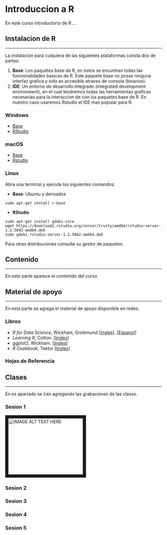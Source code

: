 # Introduccion a R


En este curso introductorio de R ...  

## Instalacion de R
---
La instalacion para culquiera de las siguientes plataformas consta dos de partes:
1. **Base**: Los paquetes base de R, en estos se encuntran todas las funcionalidades basicas de R. Este paquete base no posse ninguna interfaz grafica y solo es accesible atraves de consola (binarios).  
2. **IDE**: Un entorno de desarrollo integrado (integrated development environment), en el cual tendremos todas las herramientas graficas necesarias para la interaccion de con los paquetes base de R. En nuestro caso usaremos Rstudio el IDE mas popular para R.

### Windows
- [Base](https://cloud.r-project.org/bin/windows/base/R-4.0.0-win.exe)
- [RStudio](https://download1.rstudio.org/desktop/windows/RStudio-1.2.5042.exe)  

### macOS
- [Base](https://cloud.r-project.org/bin/macosx/R-4.0.0.pkg)
- [Rstudio](https://download1.rstudio.org/desktop/macos/RStudio-1.2.5042.dmg)  

### Linux
Abra una terminal y ejecute los siguientes comandos: 

- **Base**: Ubuntu y derivados
```
sudo apt-get install r-base
```
- **RStudio**
```
sudo apt-get install gdebi-core
wget https://download2.rstudio.org/server/trusty/amd64/rstudio-server-1.2.5042-amd64.deb
sudo gdebi rstudio-server-1.2.5042-amd64.deb
```

Para otras distribuciones consulte su gestor de paquetes.

## Contenido 
---  
En este parte aparece el contenido del curso

## Material de apoyo
---
En esta parte se agrega el material de apoyo disponible en redes. 

### Libros
* *R for Data Science*, Wickham, Grolemund [[Ingles]](https://r4ds.had.co.nz/). [[Espanol]](https://es.r4ds.hadley.nz/)
* *Learning R*, Cotton. [[Ingles]](https://github.com/daandrader/curso-r/raw/master/books/Cotton.pdf)
* *ggplot2*, Wickham. [[Ingles]](https://github.com/daandrader/curso-r/raw/master/books/ggplot2.pdf)
* *R Cookbook*, Teetor [[Ingles]](https://github.com/daandrader/curso-r/raw/master/books/cookbook.pdf)

### Hojas de Referencia

## Clases 
---
En es apartado se iran agregando las grabaciones de las clases.
### Sesion 1
<a href="http://www.youtube.com/watch?feature=player_embedded&v=dQw4w9WgXcQ
" target="_blank"><img src="http://img.youtube.com/vi/dQw4w9WgXcQ/0.jpg" 
alt="IMAGE ALT TEXT HERE" width="240" height="180" border="10" /></a>
### Sesion 2

### Sesion 3

### Sesion 4

### Sesion 5

